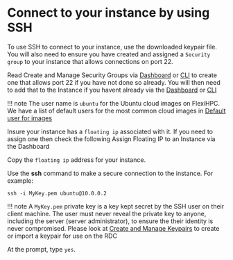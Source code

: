 # Connect to your instance by using SSH

To use SSH to connect to your instance, use the downloaded keypair file. You will also need to ensure you have created and assigned a `Security group` to your instance that allows connections on port 22.

Read Create and Manage Security Groups via [Dashboard](../create-and-manage-networks/manage-security-groups-with-the-dashboard.md) or [CLI](../create-and-manage-networks/manage-security-groups-via-cli.md) to create one that allows port 22 if you have not done so already. You will then need to add that to the Instance if you havent already via the [Dashboard](manage-security-groups-of-an-Instance-via-the-dashboard.md#attach-a-security-group) or [CLI](manage-security-groups-of-an-Instance-via-the-cli.md#adding-a-security-group-to-an-instance)

!!! note
    The user name is `ubuntu` for the Ubuntu cloud images on FlexiHPC. We have a list of default users for the most common cloud images in [Default user for images](default-user-nesi-images.md)

Insure your instance has a `floating ip` associated with it. If you need to assign one then check the following Assign Floating IP to an Instance via the Dashboard

Copy the `floating ip` address for your instance.

Use the **ssh** command to make a secure connection to the instance. For example:

```
ssh -i MyKey.pem ubuntu@10.0.0.2
```

!!! note
    A `MyKey.pem` private key is a key kept secret by the SSH user on their client machine. The user must never reveal the private key to anyone, including the server (server administrator), to ensure the their identity is never compromised.
    Please look at [Create and Manage Keypairs](../create-and-manage-keypairs/index.md) to create or import a keypair for use on the RDC

At the prompt, type `yes`.